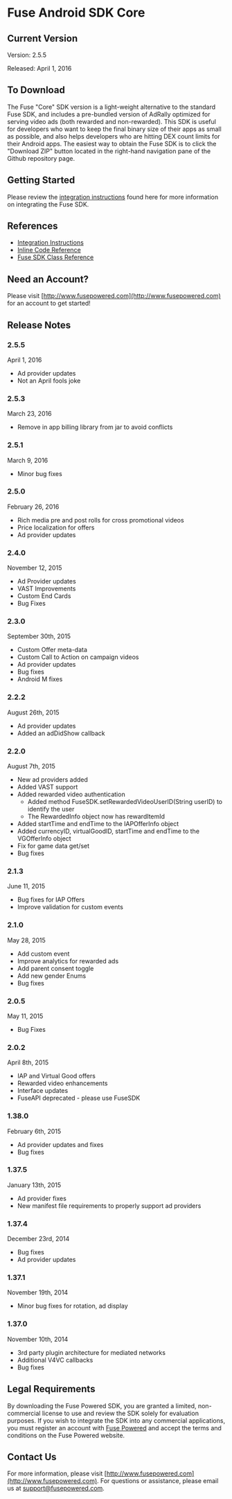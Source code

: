 # Fuse Android SDK Core

## Current Version

Version: 2.5.5

Released: April 1, 2016

## To Download
The Fuse "Core" SDK version is a light-weight alternative to the standard Fuse SDK, and includes a pre-bundled version of AdRally optimized for serving video ads (both rewarded and non-rewarded). This SDK is useful for developers who want to keep the final binary size of their apps as small as possible, and also helps developers who are hitting DEX count limits for their Android apps.
The easiest way to obtain the Fuse SDK is to click the "Download ZIP" button located in the right-hand navigation pane of the Github repository page.

## Getting Started

Please review the [integration instructions](https://wiki.fusepowered.com/index.php?title=Android) found here for more information on integrating the Fuse SDK.

## References

* [Integration Instructions](https://wiki.fusepowered.com/index.php?title=Android)
* [Inline Code Reference](http://fusepowered.github.io/FuseSDKAndroid/)
* [Fuse SDK Class Reference](https://wiki.fusepowered.com/docs/Android/classcom_1_1fusepowered_1_1_fuse_s_d_k.html)

## Need an Account?
Please visit [http://www.fusepowered.com](http://www.fusepowered.com) for an account to get started!

## Release Notes

### 2.5.5
April 1, 2016
* Ad provider updates
* Not an April fools joke

### 2.5.3
March 23, 2016
* Remove in app billing library from jar to avoid conflicts

### 2.5.1
March 9, 2016
* Minor bug fixes

### 2.5.0
February 26, 2016
* Rich media pre and post rolls for cross promotional videos
* Price localization for offers
* Ad provider updates

### 2.4.0
November 12, 2015
* Ad Provider updates
* VAST Improvements
* Custom End Cards
* Bug Fixes

### 2.3.0
September 30th, 2015
* Custom Offer meta-data
* Custom Call to Action on campaign videos
* Ad provider updates
* Bug fixes
* Android M fixes

### 2.2.2
August 26th, 2015
* Ad provider updates
* Added an adDidShow callback

### 2.2.0
August 7th, 2015
* New ad providers added
* Added VAST support
* Added rewarded video authentication 
  * Added method FuseSDK.setRewardedVideoUserID(String userID) to identify the user
  * The RewardedInfo object now has rewardItemId
* Added startTime and endTime to the IAPOfferInfo object
* Added currencyID, virtualGoodID, startTime and endTime to the VGOfferInfo object
* Fix for game data get/set
* Bug fixes

### 2.1.3
June 11, 2015
* Bug fixes for IAP Offers
* Improve validation for custom events

### 2.1.0
May 28, 2015
* Add custom event
* Improve analytics for rewarded ads
* Add parent consent toggle
* Add new gender Enums
* Bug fixes

### 2.0.5
May 11, 2015
* Bug Fixes

### 2.0.2
April 8th, 2015
* IAP and Virtual Good offers
* Rewarded video enhancements
* Interface updates
* FuseAPI deprecated - please use FuseSDK

### 1.38.0
February 6th, 2015
* Ad provider updates and fixes
* Bug fixes

### 1.37.5
January 13th, 2015
* Ad provider fixes
* New manifest file requirements to properly support ad providers

### 1.37.4
December 23rd, 2014
* Bug fixes
* Ad provider updates

### 1.37.1
November 19th, 2014
* Minor bug fixes for rotation, ad display

### 1.37.0
November 10th, 2014
* 3rd party plugin architecture for mediated networks
* Additional V4VC callbacks
* Bug fixes

## Legal Requirements
By downloading the Fuse Powered SDK, you are granted a limited, non-commercial license to use and review the SDK solely for evaluation purposes.  If you wish to integrate the SDK into any commercial applications, you must register an account with [Fuse Powered](https://www.fusepowered.com) and accept the terms and conditions on the Fuse Powered website.

## Contact Us
For more information, please visit [http://www.fusepowered.com](http://www.fusepowered.com). For questions or assistance, please email us at [support@fusepowered.com](mailto:support@fusepowered.com).
